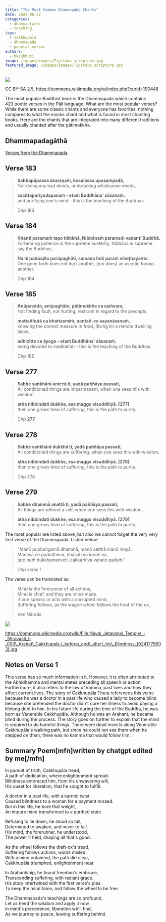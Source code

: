 ```yaml
---
title: "The Most Common Dhammapāda Chants"
date: 2023-06-22
categories: 
  - dhamma-talks
  - teaching
tags: 
  - cakkhupala
  - dhammapada
  - popular-verses
authors: 
  - bksubhuti
image: /images/images/Tipitaka_scripture.jpg
featured_image: /images/images/Tipitaka_scripture.jpg
---
```


![](/images/Tipitaka_scripture-1024x746.jpg)

CC BY-SA 2.5, https://commons.wikimedia.org/w/index.php?curid=190448

The most popular Buddhist book is the Dhammapada which contains 423 poetic verses in the Pāḷi language. What are the most popular verses? While there are some classic chants and everyone has favorites, nothing compares to what the monks chant and what is found in most chanting books. Here are the chants that are integrated into many different traditions and usually chanted after the pātimokkha.

## **Dhammapadagāthā**  
[Verses from the Dhammapada](https://www.ancient-buddhist-texts.net/Texts-and-Translations/Daily-Chanting/05-Friday.htm)

## Verse 183

> **Sabbapāpassa akaraṇaṁ, kusalassa upasampadā,**  
> Not doing any bad deeds, undertaking wholesome deeds,
> 
> **sacittapariyodapanaṁ - etaṁ Buddhāna' sāsanaṁ.**   
> and purifying one's mind - this is the teaching of the Buddhas.
> 
> Dhp 183

## Verse 184

> **Khantī paramaṁ tapo titikkhā, Nibbānaṁ paramaṁ vadanti Buddhā.**  
> Forbearing patience is the supreme austerity, Nibbāna is supreme, say the Buddhas.
> 
> **Na hi pabbajito parūpaghāti, samaṇo hoti paraṁ viheṭhayanto.**  
> One gone forth does not hurt another, (nor does) an ascetic harass another.
> 
> Dhp 184

## Verse 185

> **Anūpavādo, anūpaghāto, pātimokkhe ca saṁvaro,**  
> Not finding fault, not hurting, restraint in regard to the precepts,
> 
> **mattaññutā ca bhattasmiṁ, pantañ-ca sayanāsanaṁ,**  
> knowing the correct measure in food, (living in) a remote dwelling place,
> 
> **adhicitte ca āyogo - etaṁ Buddhāna' sāsanaṁ.**  
> being devoted to meditation - this is the teaching of the Buddhas.
> 
> Dhp 185

## Verse 277

> **Sabbe saṅkhārā aniccā ti, yadā paññāya passati,**  
> All conditioned things are impermanent, when one sees this with wisdom,
> 
> **atha nibbindati dukkhe, esa maggo visuddhiyā. \[277\]**  
> then one grows tired of suffering, this is the path to purity.
> 
> Dhp **277**

## Verse 278

> **Sabbe saṅkhārā dukkhā ti, yadā paññāya passati,**  
> All conditioned things are suffering, when one sees this with wisdom,
> 
> **atha nibbindati dukkhe, esa maggo visuddhiyā. \[278\]**  
> then one grows tired of suffering, this is the path to purity.
> 
> Dhp 278

## Verse 279

> **Sabbe dhammā anattā ti, yadā paññāya passati,**  
> All things are without a self, when one sees this with wisdom,
> 
> **atha nibbindati dukkhe, esa maggo visuddhiyā. \[279\]**  
> then one grows tired of suffering, this is the path to purity.

The most popular are listed above, but also we cannot forget the very very first verse of the Dhammapada. Listed below:  

> "Manō pubbaṅgamā dhammā, manō setthā manō mayā.  
> Manasā ce paduṭṭhena, bhāsati vā karoti vā,  
> tato naṁ dukkhamanveti, cakkaṁ'va vahato padaṁ."
> 
> Dhp verse 1

The verse can be translated as:

> Mind is the forerunner of all actions,  
> Mind is chief, and they are mind-made.  
> If one speaks or acts with a corrupted mind,  
> Suffering follows, as the wagon wheel follows the hoof of the ox.
> 
> Ven Nārada

![](/images/Arahat_Cakkhupala_before_and_after_his_Blindness.jpg)

https://commons.wikimedia.org/wiki/File:Nava\_Jetavana\_Temple\_-_Shravasti_\-_003\_Arahat\_Cakkhupala,\_before\_and\_after\_his\_Blindness_(9241775603).jpg

## Notes on Verse 1

This verse has so much information in it. However, it is often attributed to the Abhidhamma and mental states preceding all speech or action. Furthermore, it also refers to the law of kamma, past lives and how they affect current lives. The [story](https://www.ancient-buddhist-texts.net/English-Texts/Buddhist-Legends/01-01.htm) of [Cakkhupāla Thera](https://www.youtube.com/watch?v=LE_cgtIGfAE) references this verse because he was a doctor in a past life who caused a lady to become blind because she pretended the doctor didn't cure her illness to avoid paying a lifelong debt to him. In his future life during the time of the Buddha, he was born as Venerable Cakkhupāla. Although he was an Arahant, he became blind during the process. The story goes on further to explain that the mind is required to do harmful things. There were dead insects along Venerable Cakkhupāla's walking path, but since he could not see them when he stepped on them, there was no kamma that would follow him.  
  

## Summary Poem\[mfn\]written by chatgpt edited by me\[/mfn\]

In pursuit of truth, Cakkhupāla tread,  
A path of dedication, where enlightenment spread.  
Blindness embraced him, from his unwavering will,  
His quest for liberation, that he sought to fulfill.

A doctor in a past life, with a karmic twist,  
Caused blindness to a woman for a payment missed.  
But in this life, he bore that weight,  
An impure mind transformed to a purified state.

Refusing to lie down, he stood so tall,  
Determined to awaken, and never to fall.  
His mind, the forerunner, he understood,  
The power it held, shaping all that's good.

As the wheel follows the draft-ox's tread,  
Suffering follows actions, words misled.  
With a mind untainted, the path did clear,  
Cakkhupāla triumphed, enlightenment near.

In Arahantship, he found freedom's embrace,  
Transcending suffering, with radiant grace.  
His story intertwined with the first verse's plea,  
To keep the mind tame, and follow the wheel to be free.

The Dhammapada's teachings are so profound,  
Let us heed the wisdom and apply it now.  
In mind's precedence, liberation we'll find,  
As we journey to peace, leaving suffering behind.